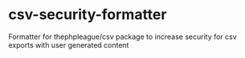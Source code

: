 # csv-security-formatter
Formatter for thephpleague/csv package to increase security for csv exports with user generated content
